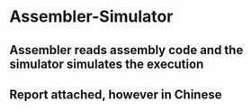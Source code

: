 # Assembler-Simulator

## Assembler reads assembly code and the simulator simulates the execution
## Report attached, however in Chinese